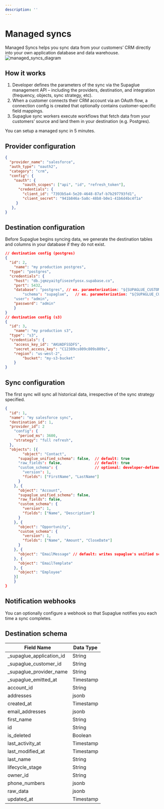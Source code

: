 ```yaml
---
description: ''
---
```


# Managed syncs

Managed Syncs helps you sync data from your customers’ CRM directly into your own application database and data warehouse.
![managed_syncs_diagram](/img/managed-syncs-diagram.png 'managed syncs diagram')

## How it works

1. Developer defines the parameters of the sync via the Supaglue management API – including the providers, destination, and integration (frequency, objects, sync strategy, etc).
2. When a customer connects their CRM account via an OAuth flow, a connection config is created that optionally contains customer-specific field mappings.
3. Supaglue sync workers execute workflows that fetch data from your customers’ source and land them in your destination (e.g. Postgres).

You can setup a managed sync in 5 minutes.

## Provider configuration

```json
{
  "provider_name": "salesforce",
  "auth_type": "oauth2",
  "category": "crm",
  "config": {
    "oauth": {
	    "oauth_scopes": ["api", "id", "refresh_token"],
      "credentials": {
        "client_id": "7393b5a4-5e20-4648-87af-b7b297793fd1",
        "client_secret": "941b846a-5a8c-48b8-b0e1-41b6d4bc4f1a"
     }
   },
}
```

## Destination configuration

Before Supaglue begins syncing data, we generate the destination tables and columns in your database if they do not exist.

```json
// destination config (postgres)
{
  "id": 2,
	"name": "my production postgres",
  "type": "postgres",
  "credentials": {
    "host": "db.jqmzyaitgfisezefyosx.supabase.co",
    "port": 5432,
    "database": "postgres", // ex. parameterization: "${SUPAGLUE_CUSTOMER_ID}"
		"schema": "supaglue",   // ex. parameterization: "${SUPAGLUE_CUSTOMER_ID}"
    "user": "admin",
    "password": "admin"
	}
}
// destination config (s3)
{
  "id": 3,
	"name": "my production s3",
  "type": "s3",
  "credentials": {
    "access_key_id": "AKUADFSSDFS",
    "secret_access_key": "C12389cs809c809s809s",
    "region": "us-west-2", 
		"bucket": "my-s3-bucket"
	}
}
```

## Sync configuration

The first sync will sync all historical data, irrespective of the sync strategy specified.

```json
{
  "id": 1,
  "name": "my salesforce sync",
  "destination_id": 1,
  "provider_id": 2
	"config": {
	  "period_ms": 3600,
  	"strategy": "full refresh",
  },
  "objects": [{
	    "object": "Contact", 
      "supaglue_unified_schema": false,  // default: true
      "raw_fields": false,               // default: true
      "custom_schema": {                 // optional: developer-defined schema for customers to map
        "version": 1,
        "fields": ["FirstName", "LastName"]
      }
    }, {
      "object": "Account",
      "supaglue_unified_schema": false,
      "raw_fields": false,
      "custom_schema": {
        "version": 1,
        "fields": ["Name", "Description"]
      }
    }, {
      "object": "Opportunity",
      "custom_schema": {
        "version": 1,
        "fields": ["Name", "Amount", "CloseDate"]
      }
    }, {
      "object": "EmailMessage" // default: writes supaglue's unified schema (if available) and all raw fields
    }, {
      "object": "EmailTemplate"
    }, {
      "object": "Employee"
    }]
	}
}
```


## Notification webhooks

You can optionally configure a webhook so that Supaglue notifies you each time a sync completes.

## Destination schema

| Field Name                  | Data Type |
|-----------------------------|-----------|
| _supaglue_application_id    | String    |
| _supaglue_customer_id       | String    |
| _supaglue_provider_name     | String    |
| _supaglue_emitted_at        | Timestamp |
| account_id                  | String    |
| addresses                   | jsonb     |
| created_at                  | Timestamp |
| email_addresses             | jsonb     |
| first_name                  | String    |
| id                          | String    |
| is_deleted                  | Boolean   |
| last_activity_at            | Timestamp |
| last_modified_at            | Timestamp |
| last_name                   | String    |
| lifecycle_stage             | String    |
| owner_id                    | String    |
| phone_numbers               | jsonb     |
| raw_data                    | jsonb     |
| updated_at                  | Timestamp |